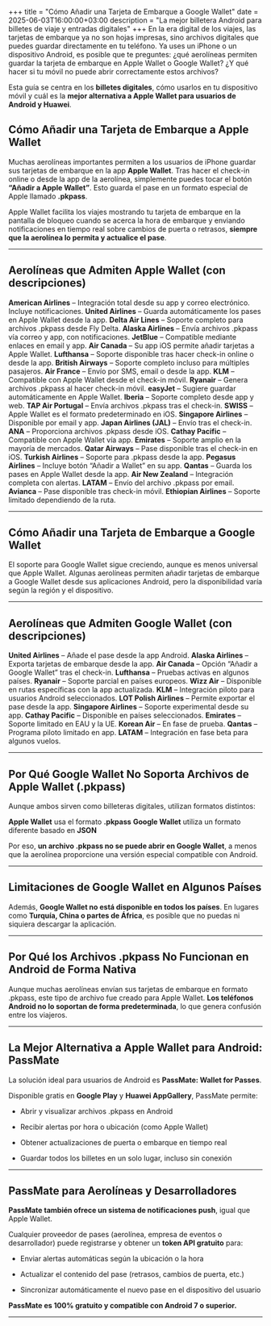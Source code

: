 +++
title = "Cómo Añadir una Tarjeta de Embarque a Google Wallet"
date = 2025-06-03T16:00:00+03:00
description = "La mejor billetera Android para billetes de viaje y entradas digitales"
+++
En la era digital de los viajes, las tarjetas de embarque ya no son hojas impresas, sino archivos digitales que puedes guardar directamente en tu teléfono. Ya uses un iPhone o un dispositivo Android, es posible que te preguntes: ¿qué aerolíneas permiten guardar la tarjeta de embarque en Apple Wallet o Google Wallet? ¿Y qué hacer si tu móvil no puede abrir correctamente estos archivos?

Esta guía se centra en los **billetes digitales**, cómo usarlos en tu dispositivo móvil y cuál es la **mejor alternativa a Apple Wallet para usuarios de Android y Huawei**.

## Cómo Añadir una Tarjeta de Embarque a Apple Wallet

Muchas aerolíneas importantes permiten a los usuarios de iPhone guardar sus tarjetas de embarque en la app **Apple Wallet**. Tras hacer el check-in online o desde la app de la aerolínea, simplemente puedes tocar el botón **“Añadir a Apple Wallet”**. Esto guarda el pase en un formato especial de Apple llamado **.pkpass**.

Apple Wallet facilita los viajes mostrando tu tarjeta de embarque en la pantalla de bloqueo cuando se acerca la hora de embarque y enviando notificaciones en tiempo real sobre cambios de puerta o retrasos, **siempre que la aerolínea lo permita y actualice el pase**.

----------

## Aerolíneas que Admiten Apple Wallet (con descripciones)

**American Airlines** – Integración total desde su app y correo electrónico. Incluye notificaciones.
**United Airlines** – Guarda automáticamente los pases en Apple Wallet desde la app.
**Delta Air Lines** – Soporte completo para archivos .pkpass desde Fly Delta.
**Alaska Airlines** – Envía archivos .pkpass vía correo y app, con notificaciones.
**JetBlue** – Compatible mediante enlaces en email y app.
**Air Canada** – Su app iOS permite añadir tarjetas a Apple Wallet.
**Lufthansa** – Soporte disponible tras hacer check-in online o desde la app.
**British Airways** – Soporte completo incluso para múltiples pasajeros.
**Air France** – Envío por SMS, email o desde la app.
**KLM** – Compatible con Apple Wallet desde el check-in móvil.
**Ryanair** – Genera archivos .pkpass al hacer check-in móvil.
**easyJet** – Sugiere guardar automáticamente en Apple Wallet.
**Iberia** – Soporte completo desde app y web.
**TAP Air Portugal** – Envía archivos .pkpass tras el check-in.
**SWISS** – Apple Wallet es el formato predeterminado en iOS.
**Singapore Airlines** – Disponible por email y app.
**Japan Airlines (JAL)** – Envío tras el check-in.
**ANA** – Proporciona archivos .pkpass desde iOS.
**Cathay Pacific** – Compatible con Apple Wallet vía app.
**Emirates** – Soporte amplio en la mayoría de mercados.
**Qatar Airways** – Pase disponible tras el check-in en iOS.
**Turkish Airlines** – Soporte para .pkpass desde la app.
**Pegasus Airlines** – Incluye botón “Añadir a Wallet” en su app.
**Qantas** – Guarda los pases en Apple Wallet desde la app.
**Air New Zealand** – Integración completa con alertas.
**LATAM** – Envío del archivo .pkpass por email.
**Avianca** – Pase disponible tras check-in móvil.
**Ethiopian Airlines** – Soporte limitado dependiendo de la ruta.
    

----------

## Cómo Añadir una Tarjeta de Embarque a Google Wallet

El soporte para Google Wallet sigue creciendo, aunque es menos universal que Apple Wallet. Algunas aerolíneas permiten añadir tarjetas de embarque a Google Wallet desde sus aplicaciones Android, pero la disponibilidad varía según la región y el dispositivo.

----------

## Aerolíneas que Admiten Google Wallet (con descripciones)

 **United Airlines** – Añade el pase desde la app Android.
 **Alaska Airlines** – Exporta tarjetas de embarque desde la app.
 **Air Canada** – Opción “Añadir a Google Wallet” tras el check-in.
 **Lufthansa** – Pruebas activas en algunos países.
 **Ryanair** – Soporte parcial en países europeos.
 **Wizz Air** – Disponible en rutas específicas con la app actualizada.
 **KLM** – Integración piloto para usuarios Android seleccionados.
**LOT Polish Airlines** – Permite exportar el pase desde la app.
**Singapore Airlines** – Soporte experimental desde su app.
**Cathay Pacific** – Disponible en países seleccionados.
**Emirates** – Soporte limitado en EAU y la UE.
**Korean Air** – En fase de prueba.
**Qantas** – Programa piloto limitado en app.
**LATAM** – Integración en fase beta para algunos vuelos.
    

----------

##  Por Qué Google Wallet No Soporta Archivos de Apple Wallet (.pkpass)

Aunque ambos sirven como billeteras digitales, utilizan formatos distintos:

**Apple Wallet** usa el formato **.pkpass**
**Google Wallet** utiliza un formato diferente basado en **JSON**
    

Por eso, **un archivo .pkpass no se puede abrir en Google Wallet**, a menos que la aerolínea proporcione una versión especial compatible con Android.

----------

## Limitaciones de Google Wallet en Algunos Países

Además, **Google Wallet no está disponible en todos los países**. En lugares como **Turquía, China o partes de África**, es posible que no puedas ni siquiera descargar la aplicación.

----------

## Por Qué los Archivos .pkpass No Funcionan en Android de Forma Nativa

Aunque muchas aerolíneas envían sus tarjetas de embarque en formato .pkpass, este tipo de archivo fue creado para Apple Wallet. **Los teléfonos Android no lo soportan de forma predeterminada**, lo que genera confusión entre los viajeros.

----------

## La Mejor Alternativa a Apple Wallet para Android: PassMate

La solución ideal para usuarios de Android es **PassMate: Wallet for Passes**.

Disponible gratis en **Google Play** y **Huawei AppGallery**, PassMate permite:

-   Abrir y visualizar archivos .pkpass en Android
    
-   Recibir alertas por hora o ubicación (como Apple Wallet)
    
-   Obtener actualizaciones de puerta o embarque en tiempo real
    
-   Guardar todos los billetes en un solo lugar, incluso sin conexión
    

----------

## PassMate para Aerolíneas y Desarrolladores

**PassMate también ofrece un sistema de notificaciones push**, igual que Apple Wallet.

Cualquier proveedor de pases (aerolínea, empresa de eventos o desarrollador) puede registrarse y obtener un **token API gratuito** para:

-   Enviar alertas automáticas según la ubicación o la hora
    
-   Actualizar el contenido del pase (retrasos, cambios de puerta, etc.)
    
-   Sincronizar automáticamente el nuevo pase en el dispositivo del usuario
    

**PassMate es 100% gratuito y compatible con Android 7 o superior.**

----------